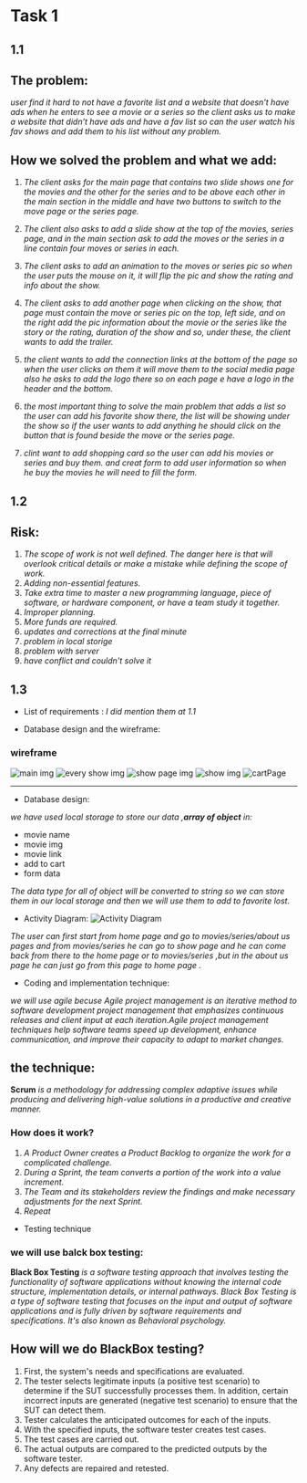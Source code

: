 # Task 1
## 1.1

## The problem:
*user find it hard to not have a favorite list and a website that doesn't have ads when he enters to see a movie or a series so the client asks us to make a website that didn’t have ads and have a fav list so can the user watch his fav shows and add them to his list without any problem.*
 
## How we solved the problem and what we add:
 
1. *The client asks for the main page that contains two slide shows one for the movies and the other for the series and to be above each other in the main section in the middle and have two buttons to switch to the move page or the series page.* 

2. *The client also asks to add a slide show at the top of the movies, series page, and in the main section ask to add the moves or the series in a line contain four moves or series in each.*

3. *The client asks to add an animation to the moves or series pic so when the user puts the mouse on it, it will flip the pic and show the rating and info about the show.*

4. *The client asks to add another page when clicking on the show, that page must contain the move or series pic on the top, left side, and on the right add the pic information about the movie or the series like the story or the rating, duration of the show and so, under these, the client wants to add the trailer.*

5. *the client wants to add the connection links at the bottom of the page so when the user clicks on them it will move them to the social media page also he asks to add the logo there so on each page e have a logo in the header and the bottom.*

6. *the most important thing to solve the main problem that adds a list so the user can add his favorite show there, the list will be showing under the show so if the user wants to add anything he should click on the button that is found beside the move or the series page.*

7. *clint want to add shopping card so the user can add his movies or series and buy them. and creat form to add user information so when he buy the movies he will need to fill the form.*

## 1.2
## Risk:
1. *The scope of work is not well defined. The danger here is that will overlook critical details or make a mistake while defining the scope of work.*
2. *Adding non-essential features.*
3. *Take extra time to master a new programming language, piece of software, or hardware component, or have a team study it together.*
4. *Improper planning.*
5. *More funds are required.*
6. *updates and corrections at the final minute*
7. *problem in local storige*
8. *problem with server*
9. *have conflict and couldn't solve it*

## 1.3 
+ List of requirements :
*I did mention them at 1.1*

+ Database design and the wireframe:

### wireframe

![main img](/img/mainPage.jpeg)
![every show img](/img/everyShowPage1.jpeg)
![show page img](/img/showPage.jpeg)
![show img](/img/aboutUsPage.jpeg)
![cartPage](/img/cartPage.jpeg)

------------------------------

+ Database design:

*we have used local storage to store our data ,**array of object** in:*

+ movie name
+ movie img
+ movie link
+ add to cart
+ form data

*The data type for all of object will be converted to string so we can store them in our local storage and then we will use them to add to favorite lost.*

+ Activity Diagram:
![Activity Diagram](/img/ActivityDiagram2.jpeg)

*The user can first start from home page and go to movies/series/about us pages and from movies/series he can go to show page and he can come back from there to the home page or to movies/series ,but in the about us page he can just go from this page to home page .*

+ Coding and implementation technique:

*we will use agile becuse Agile project management is an iterative method to software development project management that emphasizes continuous releases and client input at each iteration.Agile project management techniques help software teams speed up development, enhance communication, and improve their capacity to adapt to market changes.*

## the technique:
**Scrum** *is a methodology for addressing complex adaptive issues while producing and delivering high-value solutions in a productive and creative manner.*

### How does it work?
1. *A Product Owner creates a Product Backlog to organize the work for a complicated challenge.*
2. *During a Sprint, the team converts a portion of the work into a value increment.*
3. *The Team and its stakeholders review the findings and make necessary adjustments for the next Sprint.*
4. *Repeat*

+ 	Testing technique
### we will use balck box testing:

**Black Box Testing** *is a software testing approach that involves testing the functionality of software applications without knowing the internal code structure, implementation details, or internal pathways. Black Box Testing is a type of software testing that focuses on the input and output of software applications and is fully driven by software requirements and specifications. It's also known as Behavioral psychology.*

## How will we do BlackBox testing?
1. First, the system's needs and specifications are evaluated.
2. The tester selects legitimate inputs (a positive test scenario) to determine if the SUT successfully processes them. In addition, certain incorrect inputs are generated (negative test scenario) to ensure that the SUT can detect them.
3. Tester calculates the anticipated outcomes for each of the inputs.
4. With the specified inputs, the software tester creates test cases.
5. The test cases are carried out.
6. The actual outputs are compared to the predicted outputs by the software tester.
7. Any defects are repaired and retested.







